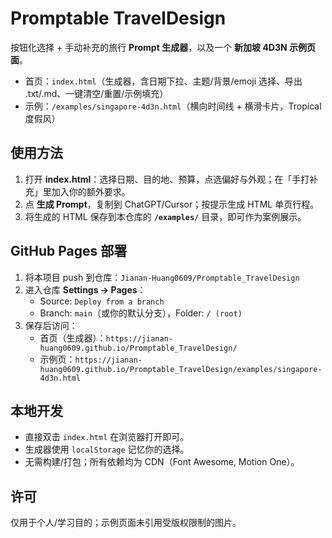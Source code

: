 # Promptable TravelDesign

按钮化选择 + 手动补充的旅行 **Prompt 生成器**，以及一个 **新加坡 4D3N 示例页面**。

- 首页：`index.html`（生成器，含日期下拉、主题/背景/emoji 选择、导出 .txt/.md、一键清空/重置/示例填充）
- 示例：`/examples/singapore-4d3n.html`（横向时间线 + 横滑卡片，Tropical 度假风）

## 使用方法

1. 打开 **index.html**：选择日期、目的地、预算，点选偏好与外观；在「手打补充」里加入你的额外要求。
2. 点 **生成 Prompt**，复制到 ChatGPT/Cursor；按提示生成 HTML 单页行程。
3. 将生成的 HTML 保存到本仓库的 **`/examples/`** 目录，即可作为案例展示。

## GitHub Pages 部署

1. 将本项目 push 到仓库：`Jianan-Huang0609/Promptable_TravelDesign`
2. 进入仓库 **Settings → Pages**：
   - Source: `Deploy from a branch`
   - Branch: `main`（或你的默认分支），Folder: `/ (root)`
3. 保存后访问：  
   - 首页（生成器）：`https://jianan-huang0609.github.io/Promptable_TravelDesign/`  
   - 示例页：`https://jianan-huang0609.github.io/Promptable_TravelDesign/examples/singapore-4d3n.html`

## 本地开发

- 直接双击 `index.html` 在浏览器打开即可。
- 生成器使用 `localStorage` 记忆你的选择。
- 无需构建/打包；所有依赖均为 CDN（Font Awesome, Motion One）。

## 许可

仅用于个人/学习目的；示例页面未引用受版权限制的图片。
